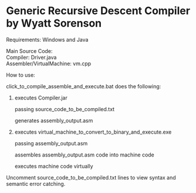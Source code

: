 # Generic Recursive Descent Compiler by Wyatt Sorenson

Requirements: Windows and Java  

Main Source Code:  
Compiler: Driver.java  
Assembler/VirtualMachine: vm.cpp  

How to use:  

click_to_compile_assemble_and_execute.bat does the following:  

1. 	executes Compiler.jar  

	passing source_code_to_be_compiled.txt  

	generates assembly_output.asm  


2. 	executes virtual_machine_to_convert_to_binary_and_execute.exe  

	passing  assembly_output.asm  

	assembles assembly_output.asm code into machine code  

	executes machine code virtually  


Uncomment source_code_to_be_compiled.txt lines to view syntax and semantic error catching.  